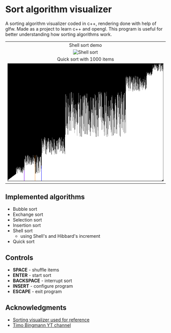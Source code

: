 # Sort algorithm visualizer

A sorting algorithm visualizer coded in c++, rendering done with help of glfw.
Made as a project to learn c++ and opengl. This program is useful
for better understanding how sorting algorithms work.

|                                                                              |
|:----------------------------------------------------------------------------:|
|Shell sort demo                                                               |
|![Shell sort](art/shellSortDemo.gif)                                          |
|Quick sort with 1000 items                                                    |
|![Quick sort](art/quickSort1000Items.png)                                     |

## Implemented algorithms
- Bubble sort
- Exchange sort
- Selection sort
- Insertion sort
- Shell sort
    - using Shell's and Hibbard's increment 
- Quick sort

## Controls
- **SPACE** - shuffle items
- **ENTER** - start sort
- **BACKSPACE** - interrupt sort
- **INSERT** - configure program
- **ESCAPE** - exit program

## Acknowledgments

  - [Sorting visualizer used for reference](https://github.com/alesbe/sorting-visualizer)
  - [Timo Bingmann YT channel](https://www.youtube.com/@TimoBingmann)
